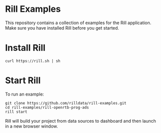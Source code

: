 # Rill Examples

This repository contains a collection of examples for the Rill application. Make sure you have installed Rill before you get started.

# Install Rill 
```
curl https://rill.sh | sh
```

# Start Rill

To run an example:

```
git clone https://github.com/rilldata/rill-examples.git
cd rill-examples/rill-openrtb-prog-ads
rill start
```

Rill will build your project from data sources to dashboard and then launch in a new browser window.
